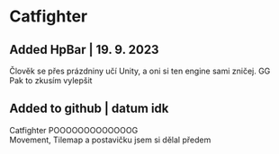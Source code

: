 <h1>Catfighter</h1>
<h2>Added HpBar | 19. 9. 2023</h2>
Člověk se přes prázdniny učí Unity, a oni si ten engine sami zničej. GG
<br>Pak to zkusím vylepšit
<h2>Added to github | datum idk</h2>
Catfighter POOOOOOOOOOOOOG
<br>Movement, Tilemap a postavičku jsem si dělal předem
